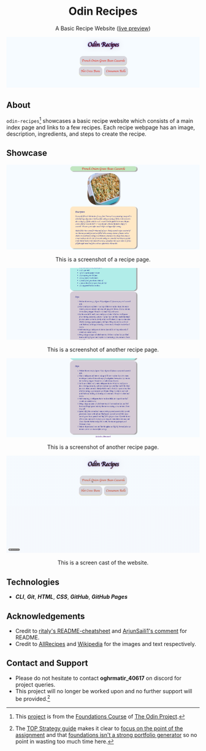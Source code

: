 <div align="center">
  <h1>Odin Recipes</h1>

  A Basic Recipe Website ([live preview](https://oghrmatir.github.io/odin-recipes/))

  <img src="./img/cover.png" alt="Cover of Recipes website">
</div>

## About
`odin-recipes`[^1] showcases a basic recipe website which consists of a main index page and links to a few recipes. Each recipe webpage has an image, description, ingredients, and steps to create the recipe.

[^1]: This [project](https://www.theodinproject.com/lessons/foundations-recipes) is from the [Foundations Course](https://www.theodinproject.com/paths/foundations/courses/foundations) of [The Odin Project](https://www.theodinproject.com/about).

## Showcase
<div align="center">
  <img src="./img/screenshots/sample-1.jpg" alt="Screenshot of sample page 1">
  <p>This is a screenshot of a recipe page.</p>

  <img src="./img/screenshots/sample-2.jpg" alt="Screenshot of sample page 2">
  <p>This is a screenshot of another recipe page.</p>

  <img src="./img/screenshots/sample-3.jpg" alt="Screenshot of sample page 3">
  <p>This is a screenshot of another recipe page.</p>

  <img src="./img/demo/demo.gif" alt="Screen cast of odin-recipes">
  <p>This is a screen cast of the website.</p>
</div>

## Technologies
- ***CLI***, ***Git***, ***HTML***, ***CSS***, ***GitHub***, ***GitHub Pages***

## Acknowledgements
- Credit to [ritaly's README-cheatsheet](https://github.com/ritaly/README-cheatsheet) and [ArjunSaili1's comment](https://github.com/TheOdinProject/curriculum/discussions/25472#discussioncomment-5889343) for README.
- Credit to [AllRecipes](https://www.allrecipes.com/) and [Wikipedia](https://www.wikipedia.org/) for the images and text respectively.

## Contact and Support
- Please do not hesitate to contact **oghrmatir_40617** on discord for project queries.
- This project will no longer be worked upon and no further support will be provided.[^2]

[^2]: The [TOP Strategy guide](https://dev.to/theodinproject/becoming-a-top-success-story-mindset-3dp2) makes it clear to [focus on the point of the assignment](https://dev.to/theodinproject/learning-code-f56#:~:text=Focus%20on%20the%20point%20of%20the%20assignment) and that [foundations isn't a strong portfolio generator](https://dev.to/theodinproject/learning-code-f56#:~:text=Foundations%20isn%E2%80%99t%20a%20strong%20portfolio%20generator) so no point in wasting too much time here.
